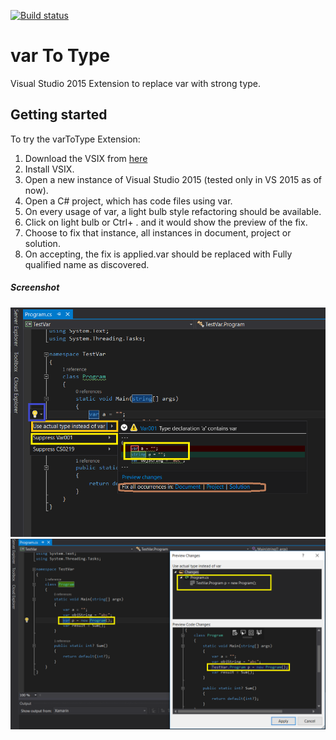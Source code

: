 [![Build status](https://ci.appveyor.com/api/projects/status/f74i4v849ilveuaj?svg=true)](https://ci.appveyor.com/project/Rishabh-V/vartotype)

# var To Type
Visual Studio 2015 Extension to replace var with strong type. 

## Getting started ##
To try the varToType Extension:

1. Download the VSIX from [here](http://vsixgallery.com/extensions/ReplaceVarWithType..7e5909ce-5a1a-42da-a4f9-d9e046e304ea/Replace%20var%20With%20Type%20v1.0.vsix)
2. Install VSIX.
3. Open a new instance of Visual Studio 2015 (tested only in VS 2015 as of now).
4. Open a C# project, which has code files using var.
5. On every usage of var, a light bulb style refactoring should be available.
6. Click on light bulb or Ctrl+ . and it would show the preview of the fix. 
7. Choose to fix that instance, all instances in document, project or solution.
8. On accepting, the fix is applied.var should be replaced with Fully qualified name as discovered.

 ##### Screenshot #####
 
![Replace var with Type](https://github.com/Rishabh-V/varToType/blob/master/TestVar.png "Replace var with type")
![Preview changes](https://github.com/Rishabh-V/varToType/blob/master/TestVarPreview.png "Preview changes")
